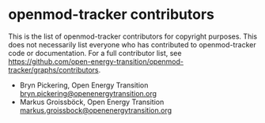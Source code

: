 <!--
SPDX-FileCopyrightText: openmod-tracker contributors listed in AUTHORS.md

SPDX-License-Identifier: CC0-1.0
-->

# openmod-tracker contributors

This is the list of openmod-tracker contributors for copyright purposes.
This does not necessarily list everyone who has contributed to openmod-tracker code or documentation.
For a full contributor list, see <https://github.com/open-energy-transition/openmod-tracker/graphs/contributors>.

- Bryn Pickering, Open Energy Transition <bryn.pickering@openenergytransition.org>
- Markus Groissböck, Open Energy Transition <markus.groissbock@openenergytransition.org>
